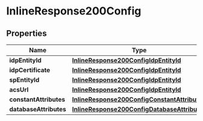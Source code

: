 
# InlineResponse200Config

## Properties
Name | Type | Description | Notes
------------ | ------------- | ------------- | -------------
**idpEntityId** | [**InlineResponse200ConfigIdpEntityId**](InlineResponse200ConfigIdpEntityId.md) |  |  [optional]
**idpCertificate** | [**InlineResponse200ConfigIdpEntityId**](InlineResponse200ConfigIdpEntityId.md) |  |  [optional]
**spEntityId** | [**InlineResponse200ConfigIdpEntityId**](InlineResponse200ConfigIdpEntityId.md) |  |  [optional]
**acsUrl** | [**InlineResponse200ConfigIdpEntityId**](InlineResponse200ConfigIdpEntityId.md) |  |  [optional]
**constantAttributes** | [**InlineResponse200ConfigConstantAttributes**](InlineResponse200ConfigConstantAttributes.md) |  |  [optional]
**databaseAttributes** | [**InlineResponse200ConfigDatabaseAttributes**](InlineResponse200ConfigDatabaseAttributes.md) |  |  [optional]



